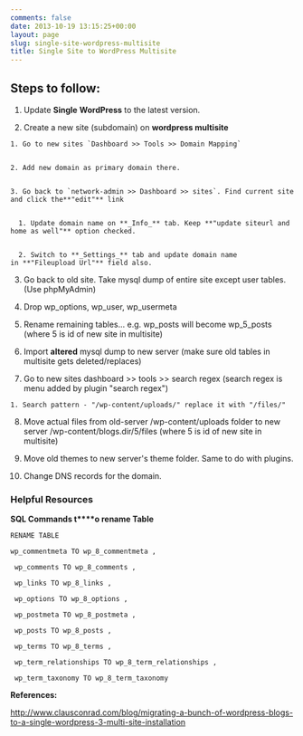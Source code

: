 ```yaml
---
comments: false
date: 2013-10-19 13:15:25+00:00
layout: page
slug: single-site-wordpress-multisite
title: Single Site to WordPress Multisite
---
```


## **Steps to follow:**





	
  1. Update **Single** **WordPress** to the latest version.

	
  2. Create a new site (subdomain) on **wordpress multisite**

	
    1. Go to new sites `Dashboard >> Tools >> Domain Mapping`

	
    2. Add new domain as primary domain there.

	
    3. Go back to `network-admin >> Dashboard >> sites`. Find current site and click the**"edit"** link

	
      1. Update domain name on **_Info_** tab. Keep **"update siteurl and home as well"** option checked.

	
      2. Switch to **_Settings_** tab and update domain name in **"Fileupload Url"** field also.







	
  3. Go back to old site. Take mysql dump of entire site except user tables. (Use phpMyAdmin)

	
  4. Drop wp_options, wp_user, wp_usermeta

	
  5. Rename remaining tables... e.g. wp_posts will become wp_5_posts (where 5 is id of new site in multisite)

	
  6. Import **altered** mysql dump to new server (make sure old tables in multisite gets deleted/replaces)

	
  7. Go to new sites dashboard >> tools >> search regex (search regex is menu added by plugin "search regex")

	
    1. Search pattern - "/wp-content/uploads/" replace it with "/files/"




	
  8. Move actual files from old-server /wp-content/uploads folder to new server /wp-content/blogs.dir/5/files (where 5 is id of new site in multisite)

	
  9. Move old themes to new server's theme folder. Same to do with plugins.

	
  10. Change DNS records for the domain.







### **Helpful Resources**




**SQL Commands t****o rename Table**







`RENAME TABLE`




`wp_commentmeta TO wp_8_commentmeta ,`




` wp_comments TO wp_8_comments ,`




` wp_links TO wp_8_links ,`




` wp_options TO wp_8_options ,`




` wp_postmeta TO wp_8_postmeta ,`




` wp_posts TO wp_8_posts ,`




` wp_terms TO wp_8_terms ,`




` wp_term_relationships TO wp_8_term_relationships ,`




` wp_term_taxonomy TO wp_8_term_taxonomy `













**References:**




http://www.clausconrad.com/blog/migrating-a-bunch-of-wordpress-blogs-to-a-single-wordpress-3-multi-site-installation




